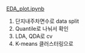 
[EDA_plot.ipynb](https://github.com/whdbfla6/Daesamanlap/blob/45858c8fe7f46b7b9243444698b4ed4cf087cec1/EDA/EDA_plot.ipynb)
1. 단지내주차면수로 data split
2. Quantile로 나눠서 확인
3. LDA, QDA로 cv
4. K-means 클러스터링으로
